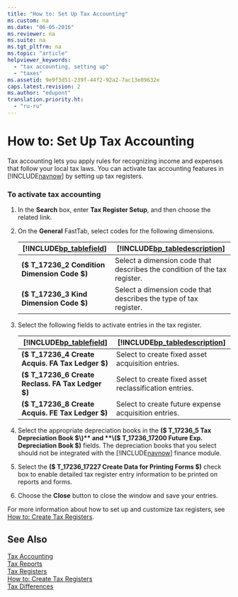 ```yaml
---
title: "How to: Set Up Tax Accounting"
ms.custom: na
ms.date: "06-05-2016"
ms.reviewer: na
ms.suite: na
ms.tgt_pltfrm: na
ms.topic: "article"
helpviewer_keywords: 
  - "tax accounting, setting up"
  - "taxes"
ms.assetid: 9e9f3d51-239f-44f2-92a2-7ac13e89632e
caps.latest.revision: 2
ms.author: "edupont"
translation.priority.ht: 
  - "ru-ru"
---
```

# How to: Set Up Tax Accounting
Tax accounting lets you apply rules for recognizing income and expenses that follow your local tax laws. You can activate tax accounting features in [!INCLUDE[navnow](../../ApplicationDesign/includes/navnow_md.md)] by setting up tax registers.  
  
### To activate tax accounting  
  
1.  In the **Search** box, enter **Tax Register Setup**, and then choose the related link.  
  
2.  On the **General** FastTab, select codes for the following dimensions.  
  
    |[!INCLUDE[bp_tablefield](../../ApplicationDesign/includes/bp_tablefield_md.md)]|[!INCLUDE[bp_tabledescription](../../ApplicationDesign/includes/bp_tabledescription_md.md)]|  
    |---------------------------------|---------------------------------------|  
    |**\($ T\_17236\_2 Condition Dimension Code $\)**|Select a dimension code that describes the condition of the tax register.|  
    |**\($ T\_17236\_3 Kind Dimension Code $\)**|Select a dimension code that describes the type of tax register.|  
  
3.  Select the following fields to activate entries in the tax register.  
  
    |[!INCLUDE[bp_tablefield](../../ApplicationDesign/includes/bp_tablefield_md.md)]|[!INCLUDE[bp_tabledescription](../../ApplicationDesign/includes/bp_tabledescription_md.md)]|  
    |---------------------------------|---------------------------------------|  
    |**\($ T\_17236\_4 Create Acquis. FA Tax Ledger $\)**|Select to create fixed asset acquisition entries.|  
    |**\($ T\_17236\_6 Create Reclass. FA Tax Ledger $\)**|Select to create fixed asset reclassification entries.|  
    |**\($ T\_17236\_8 Create Acquis. FE Tax Ledger $\)**|Select to create future expense acquisition entries.|  
  
4.  Select the appropriate depreciation books in the **\($ T\_17236\_5 Tax Depreciation Book $\)** and **\($ T\_17236\_17200 Future Exp. Depreciation Book $\)** fields. The depreciation books that you select should not be integrated with the [!INCLUDE[navnow](../../ApplicationDesign/includes/navnow_md.md)] finance module.  
  
5.  Select the **\($ T\_17236\_17227 Create Data for Printing Forms $\)** check box to enable detailed tax register entry information to be printed on reports and forms.  
  
6.  Choose the **Close** button to close the window and save your entries.  
  
 For more information about how to set up and customize tax registers, see [How to: Create Tax Registers](../../LocalFunctionalityForMicrosoftDynamicsNav2016/Russia/how-to-create-tax-registers.md).  
  
## See Also  
 [Tax Accounting](../../LocalFunctionalityForMicrosoftDynamicsNav2016/Russia/tax-accounting.md)   
 [Tax Reports](assetId:///e42ca8e7-1cee-4fb8-9f71-e596f29cabc3)   
 [Tax Registers](../../LocalFunctionalityForMicrosoftDynamicsNav2016/Russia/tax-registers.md)   
 [How to: Create Tax Registers](../../LocalFunctionalityForMicrosoftDynamicsNav2016/Russia/how-to-create-tax-registers.md)   
 [Tax Differences](../../LocalFunctionalityForMicrosoftDynamicsNav2016/Russia/tax-differences.md)